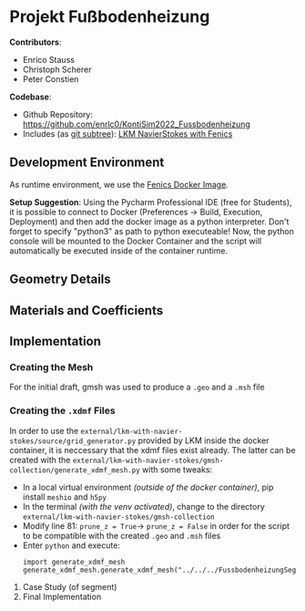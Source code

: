 # Projekt Fußbodenheizung

**Contributors**:
- Enrico Stauss
- Christoph Scherer
- Peter Constien

**Codebase**:
- Github Repository: https://github.com/enrlc0/KontiSim2022_Fussbodenheizung
- Includes (as [git subtree](https://www.atlassian.com/git/tutorials/git-subtree)): [LKM NavierStokes with Fenics](https://github.com/LKM-code-base/NavierStokes-with-Fenics/tree/main)

## Development Environment
As runtime environment, we use the [Fenics Docker Image](quay.io/fenicsproject/stable).

**Setup Suggestion**:
Using the Pycharm Professional IDE (free for Students), it is possible to connect to Docker (Preferences -> Build, Execution, Deployment) and then add the docker image as a python interpreter. Don't forget to specify "python3" as path to python executeable! Now, the python console will be mounted to the Docker Container and the script will automatically be executed inside of the container runtime.

## Geometry Details

## Materials and Coefficients

## Implementation

### Creating the Mesh
For the initial draft, gmsh was used to produce a `.geo` and a `.msh` file

### Creating the `.xdmf` Files
In order to use the `external/lkm-with-navier-stokes/source/grid_generator.py` provided by LKM inside the docker container, it is neccessary that the xdmf files exist already. The latter can be created with the `external/lkm-with-navier-stokes/gmsh-collection/generate_xdmf_mesh.py` with some tweaks:
- In a local virtual environment _(outside of the docker container)_, pip install `meshio` and `h5py`
- In the terminal _(with the venv activated)_, change to the directory `external/lkm-with-navier-stokes/gmsh-collection`
- Modify line 81: `prune_z = True`-> `prune_z = False` in order for the script to be compatible with the created `.geo` and `.msh` files
- Enter `python` and execute:
  ```
  import generate_xdmf_mesh
  generate_xdmf_mesh.generate_xdmf_mesh("../../../FussbodenheizungSegmentNass.geo")
  ```
  

1. Case Study (of  segment)
2. Final Implementation

